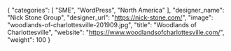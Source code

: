 {
   "categories": [
      "SME",
      "WordPress",
      "North America"
   ],
   "designer_name": "Nick Stone Group",
   "designer_url": "https://nick-stone.com/",
   "image": "woodlands-of-charlottesville-201909.jpg",
   "title": "Woodlands of Charlottesville",
   "website": "https://www.woodlandsofcharlottesville.com/",
   "weight": 100
}
